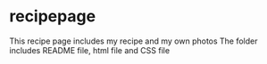 # recipepage
This recipe page includes my recipe and my own photos
The folder includes README file, html file and CSS file
